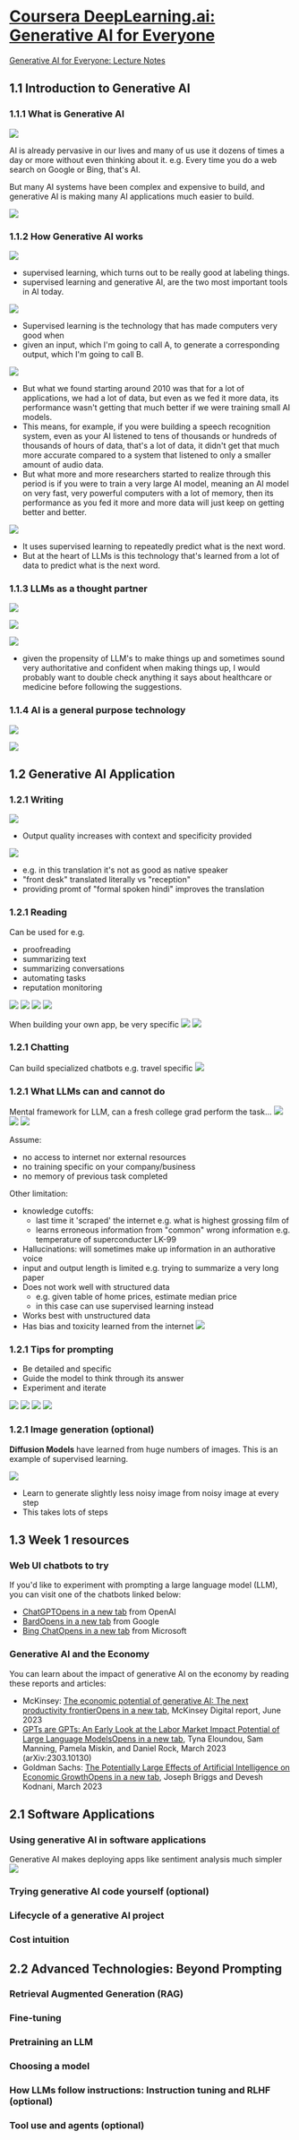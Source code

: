 # [Coursera DeepLearning.ai: Generative AI for Everyone](https://www.coursera.org/learn/generative-ai-for-everyone/home/week/1)

[Generative AI for Everyone: Lecture Notes](https://community.deeplearning.ai/t/generative-ai-for-everyone-lecture-notes/481740)

## 1.1 Introduction to Generative AI

### 1.1.1 What is Generative AI

![](/img/1.04.jpg) 

AI is already pervasive in our lives and many of us use it dozens of times a
day or more without even thinking about it. e.g. Every time you do a web search
on Google or Bing, that's AI.

But many AI systems have been complex and expensive to build, and generative AI
is making many AI applications much easier to build.

![](/img/1.11.jpg)

### 1.1.2 How Generative AI works

![](/img/1.13.jpg)
- supervised learning, which turns out to be really good at labeling things.
- supervised learning and generative AI, are the two most important tools in AI today.

![](/img/1.15.jpg)
- Supervised learning is the technology that has made computers very good when
- given an input, which I'm going to call A, to generate a corresponding output, which I'm going to call B.

![](/img/1.16.jpg)
- But what we found starting around 2010 was that for a lot of applications, we
  had a lot of data, but even as we fed it more data, its performance wasn't
  getting that much better if we were training small AI models.
- This means, for example, if you were building a speech recognition system,
  even as your AI listened to tens of thousands or hundreds of thousands of
  hours of data, that's a lot of data, it didn't get that much more accurate
  compared to a system that listened to only a smaller amount of audio data.
- But what more and more researchers started to realize through this period is
  if you were to train a very large AI model, meaning an AI model on very fast,
  very powerful computers with a lot of memory, then its performance as you fed
  it more and more data will just keep on getting better and better.

![](/img/1.18.jpg)
- It uses supervised learning to repeatedly predict what is the next word.
- But at the heart of LLMs is this technology that's learned from a lot of data
  to predict what is the next word.

### 1.1.3 LLMs as a thought partner

![](/img/1.20.jpg)

![](/img/1.21.jpg)

![](/img/1.22.jpg)
- given the propensity of LLM's to make things up and sometimes sound very
  authoritative and confident when making things up, I would probably want to
  double check anything it says about healthcare or medicine before following
  the suggestions.

### 1.1.4 AI is a general purpose technology

![](/img/1.26.jpg)

![](/img/1.27.jpg)

## 1.2 Generative AI Application

### 1.2.1 Writing

![](/img/1.28.png)
- Output quality increases with context and specificity provided

![](/img/1.29.png)
- e.g. in this translation it's not as good as native speaker
- "front desk" translated literally vs "reception"
- providing promt of "formal spoken hindi" improves the translation

### 1.2.1 Reading

Can be used for e.g. 
- proofreading
- summarizing text
- summarizing conversations
- automating tasks
- reputation monitoring

![](/img/1.30.png)
![](/img/1.31.png)
![](/img/1.32.png)
![](/img/1.35.png)

When building your own app, be very specific
![](/img/1.33.png)
![](/img/1.34.png)

### 1.2.1 Chatting

Can build specialized chatbots e.g. travel specific
![](/img/1.36.png)

### 1.2.1 What LLMs can and cannot do

Mental framework for LLM, can a fresh college grad perform the task...
![](/img/1.37.png)
![](/img/1.38.png)
![](/img/1.39.png)

Assume:
- no access to internet nor external resources
- no training specific on your company/business
- no memory of previous task completed

Other limitation:
- knowledge cutoffs: 
  - last time it 'scraped' the internet e.g. what is highest grossing film of <this year>
  - learns erroneous information from "common" wrong information e.g. temperature of superconducter LK-99 
- Hallucinations: will sometimes make up information in an authorative voice
- input and output length is limited e.g. trying to summarize a very long paper
- Does not work well with structured data 
  - e.g. given table of home prices, estimate median price
  - in this case can use supervised learning instead
- Works best with unstructured data
- Has bias and toxicity learned from the internet
![](/img/1.40.png)

### 1.2.1 Tips for prompting

- Be detailed and specific
- Guide the model to think through its answer
- Experiment and iterate

![](/img/1.41.png)
![](/img/1.42.png)
![](/img/1.43.png)
![](/img/1.44.png)

### 1.2.1 Image generation (optional)

__Diffusion Models__ have learned from huge numbers of images. This is an example of supervised learning.

![](/img/1.45.png)
- Learn to generate slightly less noisy image from noisy image at every step
- This takes lots of steps

## 1.3 Week 1 resources

### Web UI chatbots to try

If you'd like to experiment with prompting a large language model (LLM), you
can visit one of the chatbots linked below:
- [ChatGPTOpens in a new tab](https://chat.openai.com/) from OpenAI
- [BardOpens in a new tab](https://bard.google.com/chat) from Google
- [Bing ChatOpens in a new tab](https://www.bing.com/search?q=Bing+AI&showconv=1&FORM=hpcodx) from Microsoft
    
### Generative AI and the Economy

You can learn about the impact of generative AI on the economy by reading these reports and articles:
- McKinsey: [The economic potential of generative AI: The next productivity frontierOpens in a new tab](https://www.mckinsey.com/capabilities/mckinsey-digital/our-insights/the-economic-potential-of-generative-ai-the-next-productivity-frontier#introduction), McKinsey Digital report, June 2023 
- [GPTs are GPTs: An Early Look at the Labor Market Impact Potential of Large Language ModelsOpens in a new tab](https://arxiv.org/pdf/2303.10130.pdf), Tyna Eloundou, Sam Manning, Pamela Miskin, and Daniel Rock, March 2023 (arXiv:2303.10130)
- Goldman Sachs: [The Potentially Large Effects of Artificial Intelligence on Economic GrowthOpens in a new tab](https://www.gspublishing.com/content/research/en/reports/2023/03/27/d64e052b-0f6e-45d7-967b-d7be35fabd16.html), Joseph Briggs and Devesh Kodnani, March 2023

## 2.1 Software Applications

### Using generative AI in software applications

Generative AI makes deploying apps like sentiment analysis much simpler
![](/img/2.01.png) 

### Trying generative AI code yourself (optional)
### Lifecycle of a generative AI project
### Cost intuition
## 2.2 Advanced Technologies: Beyond Prompting
### Retrieval Augmented Generation (RAG)
### Fine-tuning
### Pretraining an LLM
### Choosing a model
### How LLMs follow instructions: Instruction tuning and RLHF (optional)
### Tool use and agents (optional)
